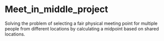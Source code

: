# Meet_in_middle_project
Solving the problem of selecting a fair physical meeting point for multiple people from different locations by calculating a midpoint based on shared locations.

